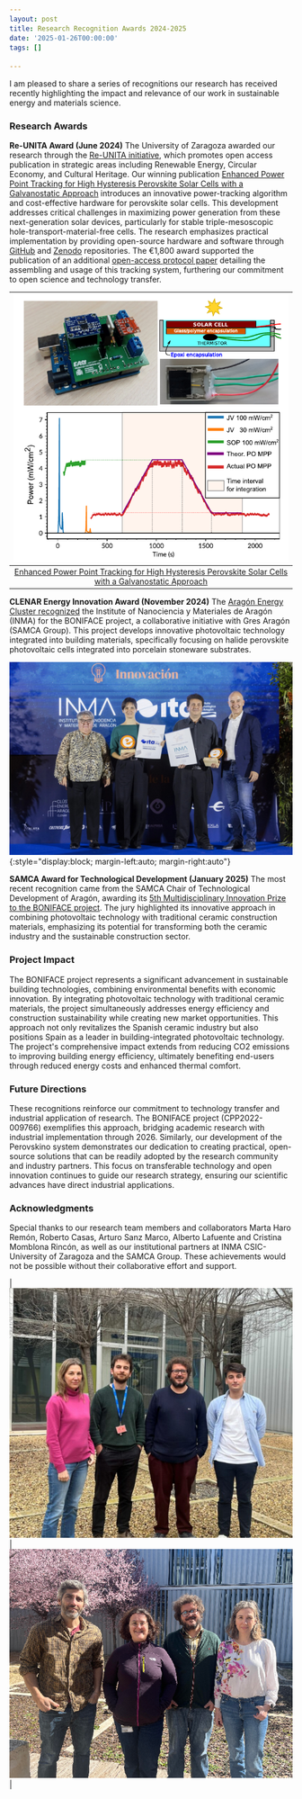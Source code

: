 ```yaml
---
layout: post
title: Research Recognition Awards 2024-2025
date: '2025-01-26T00:00:00'
tags: []

---
```



I am pleased to share a series of recognitions our research has received recently highlighting the impact and relevance of our work in sustainable energy and materials science.

### Research Awards

**Re-UNITA Award (June 2024)**
The University of Zaragoza awarded our research through the [Re-UNITA initiative](https://sede.unizar.es/?app=touz&opcion=mostrar&id=61258&origen=buscar), which promotes open access publication in strategic areas including Renewable Energy, Circular Economy, and Cultural Heritage. Our winning publication [Enhanced Power Point Tracking for High Hysteresis Perovskite Solar Cells with a Galvanostatic Approach](https://doi.org/10.1016/j.xcrp.2024.101885) introduces an innovative power-tracking algorithm and cost-effective hardware for perovskite solar cells. This development addresses critical challenges in maximizing power generation from these next-generation solar devices, particularly for stable triple-mesoscopic hole-transport-material-free cells. The research emphasizes practical implementation by providing open-source hardware and software through [GitHub](https://github.com/ej-jp/perovskino) and [Zenodo](https://doi.org/10.5281/zenodo.10647187) repositories. The €1,800 award supported the publication of an additional [open-access protocol paper](https://doi.org/10.1016/j.xpro.2024.103394) detailing the assembling and usage of this tracking system, furthering our commitment to open science and technology transfer.



| ![](/imgs/gaCRPS.png)|
|:--:|
|[Enhanced Power Point Tracking for High Hysteresis Perovskite Solar Cells with a Galvanostatic Approach](https://doi.org/10.1016/j.xcrp.2024.101885) |





**CLENAR Energy Innovation Award (November 2024)**
The [Aragón Energy Cluster recognized](https://clenar.com/el-cluster-de-la-energia-de-aragon-premia-ocho-proyectos-comprometidos-con-la-sostenibilidad-y-la-innovacion-del-sector/) the Institute of Nanociencia y Materiales de Aragón (INMA) for the BONIFACE project, a collaborative initiative with Gres Aragón (SAMCA Group). This project develops innovative photovoltaic technology integrated into building materials, specifically focusing on halide perovskite photovoltaic cells integrated into porcelain stoneware substrates.

![](/imgs/screenshot-27ene25-013052.529316612.png){:style="display:block; margin-left:auto; margin-right:auto"}

**SAMCA Award for Technological Development (January 2025)**
The most recent recognition came from the SAMCA Chair of Technological Development of Aragón, awarding its [5th Multidisciplinary Innovation Prize to the BONIFACE project](https://catedrasamcadt.unizar.es/noticias/premio-a-la-innovacion-para-un-proyecto-que-une-tecnologia-fotovoltaica-con-materiales-ceramicos-de-construccion-tradicionales/). The jury highlighted its innovative approach in combining photovoltaic technology with traditional ceramic construction materials, emphasizing its potential for transforming both the ceramic industry and the sustainable construction sector.

### Project Impact

The BONIFACE project represents a significant advancement in sustainable building technologies, combining environmental benefits with economic innovation. By integrating photovoltaic technology with traditional ceramic materials, the project simultaneously addresses energy efficiency and construction sustainability while creating new market opportunities. This approach not only revitalizes the Spanish ceramic industry but also positions Spain as a leader in building-integrated photovoltaic technology. The project's comprehensive impact extends from reducing CO2 emissions to improving building energy efficiency, ultimately benefiting end-users through reduced energy costs and enhanced thermal comfort.

### Future Directions

These recognitions reinforce our commitment to technology transfer and industrial application of research. The BONIFACE project (CPP2022-009766) exemplifies this approach, bridging academic research with industrial implementation through 2026. Similarly, our development of the Perovskino system demonstrates our dedication to creating practical, open-source solutions that can be readily adopted by the research community and industry partners. This focus on transferable technology and open innovation continues to guide our research strategy, ensuring our scientific advances have direct industrial applications.

### Acknowledgments

Special thanks to our research team members  and collaborators Marta Haro Remón, Roberto Casas, Arturo Sanz Marco, Alberto Lafuente and Cristina Momblona Rincón, as well as our institutional partners at INMA CSIC-University of Zaragoza and the SAMCA Group. These achievements would not be possible without their collaborative effort and support.

| ![](/imgs/screenshot-27ene25-012756.136677309.png)| ![](/imgs/screenshot-27ene25-012802.416477102.png)|





